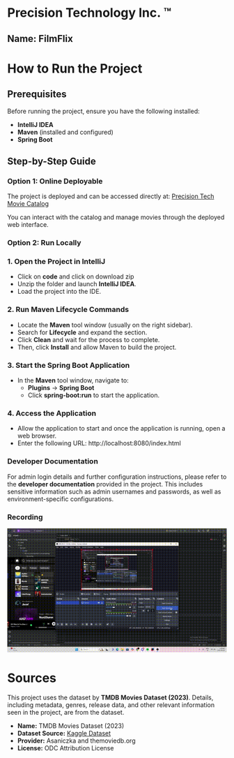 # Precision Technology Inc. ™
## Name: FilmFlix

# How to Run the Project

## Prerequisites
Before running the project, ensure you have the following installed:
- **IntelliJ IDEA**
- **Maven** (installed and configured)
- **Spring Boot**

## Step-by-Step Guide

### Option 1: Online Deployable

The project is deployed and can be accessed directly at: [Precision Tech Movie Catalog](https://precisiontechcollab.onrender.com/index.html)

You can interact with the catalog and manage movies through the deployed web interface.

### Option 2: Run Locally

### 1. Open the Project in IntelliJ
- Click on **code** and click on download zip
- Unzip the folder and launch **IntelliJ IDEA**.
- Load the project into the IDE.

### 2. Run Maven Lifecycle Commands
- Locate the **Maven** tool window (usually on the right sidebar).
- Search for **Lifecycle** and expand the section.
- Click **Clean** and wait for the process to complete.
- Then, click **Install** and allow Maven to build the project.

### 3. Start the Spring Boot Application
- In the **Maven** tool window, navigate to:
  - **Plugins** → **Spring Boot**
  - Click **spring-boot:run** to start the application.

### 4. Access the Application
- Allow the application to start and once the application is running, open a web browser.
- Enter the following URL: http://localhost:8080/index.html

### Developer Documentation
For admin login details and further configuration instructions, please refer to the **developer documentation** provided in the project. This includes sensitive information such as admin usernames and passwords, as well as environment-specific configurations.

### Recording
<p align="center">
  <img src="./iteration1demo.gif"  alt="SetUp Demo"/>
</p>

# Sources 
This project uses the dataset by **TMDB Movies Dataset (2023)**. Details, including metadata, genres, release data, and other relevant information seen in the project, are from the dataset.

- **Name:** TMDB Movies Dataset (2023)
- **Dataset Source:** [Kaggle Dataset](https://www.kaggle.com/datasets/asaniczka/tmdb-movies-dataset-2023-930k-movies)
- **Provider:** Asaniczka and themoviedb.org
- **License:** ODC Attribution License
